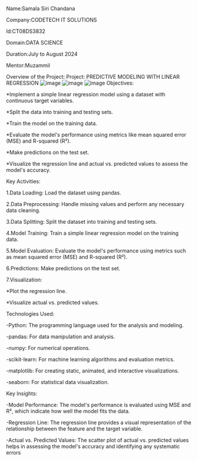 Name:Samala Siri Chandana

Company:CODETECH IT SOLUTIONS

Id:CT08DS3832

Domain:DATA SCIENCE

Duration:July to August 2024

Mentor:Muzammil

Overview of the Project: Project: PREDICTIVE MODELING WITH LINEAR REGRESSION
![image](https://github.com/user-attachments/assets/fea78816-6b96-4735-9dc8-9839b47ee9fa)
![image](https://github.com/user-attachments/assets/f5f4f4e7-6c7c-4691-984c-65ef84a54a77)
![image](https://github.com/user-attachments/assets/c3d5b663-5cf0-4936-b9a9-3fd9f5d0fb05)
Objectives:

*Implement a simple linear regression model using a dataset with continuous target variables.

*Split the data into training and testing sets.

*Train the model on the training data.

*Evaluate the model's performance using metrics like mean squared error (MSE) and R-squared (R²).

*Make predictions on the test set.

*Visualize the regression line and actual vs. predicted values to assess the model's accuracy.

Key Activities:

1.Data Loading: Load the dataset using pandas.

2.Data Preprocessing: Handle missing values and perform any necessary data cleaning.

3.Data Splitting: Split the dataset into training and testing sets.

4.Model Training: Train a simple linear regression model on the training data.

5.Model Evaluation: Evaluate the model's performance using metrics such as mean squared error (MSE) and R-squared (R²).

6.Predictions: Make predictions on the test set.

7.Visualization:

*Plot the regression line.

*Visualize actual vs. predicted values.

Technologies Used:

-Python: The programming language used for the analysis and modeling.

-pandas: For data manipulation and analysis.

-numpy: For numerical operations.

-scikit-learn: For machine learning algorithms and evaluation metrics.

-matplotlib: For creating static, animated, and interactive visualizations.

-seaborn: For statistical data visualization.

Key Insights:

-Model Performance: The model's performance is evaluated using MSE and R², which indicate how well the model fits the data.

-Regression Line: The regression line provides a visual representation of the relationship between the feature and the target variable.

-Actual vs. Predicted Values: The scatter plot of actual vs. predicted values helps in assessing the model's accuracy and identifying any systematic errors

